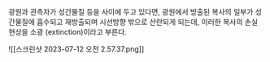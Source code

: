 광원과 관측자가 성간물질 등을 사이에 두고 있다면, 광원에서 방출된 복사의 일부가 성간물질에 흡수되고 재방출되며 시선방향 밖으로 산란되게 되는데, 이러한 복사의 손실 현상을 소광 (extinction)이라고 부른다. 

![[스크린샷 2023-07-12 오전 2.57.37.png]]